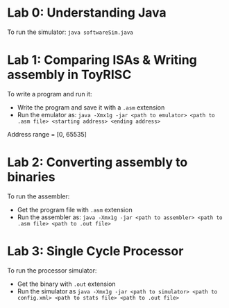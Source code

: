 # Lab 0: Understanding Java
To run the simulator:
`java softwareSim.java`

# Lab 1: Comparing ISAs & Writing assembly in ToyRISC
To write a program and run it:
* Write the program and save it with a `.asm` extension
* Run the emulator as: `java -Xmx1g -jar <path to emulator> <path to .asm file> <starting address> <ending address>`

Address range = [0, 65535]

# Lab 2: Converting assembly to binaries
To run the assembler:
* Get the program file with `.asm` extension
* Run the assembler as: `java -Xmx1g -jar <path to assembler> <path to .asm file> <path to .out file>`

# Lab 3: Single Cycle Processor
To run the processor simulator:
* Get the binary with `.out` extension
* Run the simulator as `java -Xmx1g -jar <path to simulator> <path to config.xml> <path to stats file> <path to .out file>`
